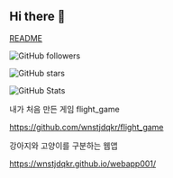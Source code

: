 ## Hi there 👋

<!--
**wnstjdqkr/wnstjdqkr** is a ✨ _special_ ✨ repository because its `README.md` (this file) appears on your GitHub profile.

Here are some ideas to get you started:

- 🔭 I’m currently working on ...
- 🌱 I’m currently learning ...
- 👯 I’m looking to collaborate on ...
- 🤔 I’m looking for help with ...
- 💬 Ask me about ...
- 📫 How to reach me: ...
- 😄 Pronouns: ...
- ⚡ Fun fact: ...
--> 
[README](https://github.com/wnstjdqkr/2025_PHwal)
<!--팔로워 배지-->
![GitHub followers](https://img.shields.io/github/followers/wnstjdqkr?style=social)
<!--스타 배지-->
![GitHub stars](https://img.shields.io/github/stars/wnstjdqkr?style=social)

<!--사용자 통계-->
![GitHub Stats](https://github-readme-stats.vercel.app/api?username=wnstjdqkr&show_icons=true&theme=radical)

내가 처음 만든 게임
flight_game

https://github.com/wnstjdqkr/flight_game

 강아지와 고양이를 구분하는 웹앱

 
  https://wnstjdqkr.github.io/webapp001/




